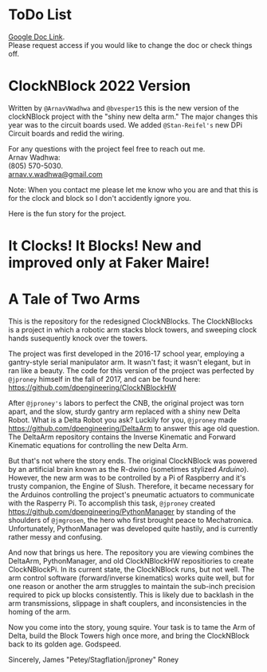 # ToDo List
[Google Doc Link](https://docs.google.com/document/d/1s_93HzQu_74fJWDLWwISt_NYs3OvQ41pf5nRqQ8sUA4/edit?usp=sharing).  
Please request access if you would like to change the doc or check things off.  
  

# ClockNBlock 2022 Version
Written by `@ArnavVWadhwa` and `@bvesper15` this is the new version of the clockNBlock project with the "shiny new delta arm." The major changes this year was to the circuit boards used. We added `@Stan-Reifel's` new DPi Circuit boards and redid the wiring. 

For any questions with the project feel free to reach out me.  
Arnav Wadhwa:  
(805) 570-5030.   
arnav.v.wadhwa@gmail.com

Note: When you contact me please let me know who you are and that this is for the clock and block so I don't accidently ignore you.

Here is the fun story for the project.
# It Clocks! It Blocks! New and improved only at Faker Maire!

# A Tale of Two Arms

This is the repository for the redesigned ClockNBlocks. The ClockNBlocks is a project in which a robotic arm stacks block towers, and sweeping clock hands susequently knock over the towers.

The project was first developed in the 2016-17 school year, employing a gantry-style serial manipulator arm. It wasn't fast; it wasn't elegant, but in ran like a beauty. The code for this version of the project was perfected by `@jproney` himself in the fall of 2017, and can be found here: https://github.com/dpengineering/ClockNBlockHW

After `@jproney's` labors to perfect the CNB, the original project was torn apart, and the slow, sturdy gantry arm replaced with a shiny new Delta Robot. What is a Delta Robot you ask? Luckily for you, `@jproney` made https://github.com/dpengineering/DeltaArm to answer this age old question. The DeltaArm repository contains the Inverse Kinematic and Forward Kinematic equations for controlling the new Delta Arm.

But that's not where the story ends. The original ClockNBlock was powered by an artificial brain known as the R-dwino (sometimes stylized _Arduino_). However, the new arm was to be controlled by a Pi of Raspberry and it's trusty companion, the Engine of Slush. Therefore, it became necessary for the Arduinos controlling the project's pneumatic actuators to communicate with the Rasperry Pi. To accomplish this task, `@jproney` created https://github.com/dpengineering/PythonManager by standing of the shoulders of `@jmgrosen`, the hero who first brought peace to Mechatronica. Unfortunately,
PythonManager was developed quite hastily, and is currently rather messy and confusing. 

And now that brings us here. The repository you are viewing combines the DeltaArm, PythonManager, and old ClockNBlockHW repositiories to create ClockNBlockPi. In its current state, the ClockNBlock runs, but not well. The arm control software (forward/inverse kinematics) works quite well, but for one reason or another the arm struggles to maintain the sub-inch precision required to pick up blocks consistently. This is likely due to backlash in the arm transmissions, slippage in shaft couplers, and inconsistencies in the homing of the arm.

Now you come into the story, young squire. Your task is to tame the Arm of Delta, build the Block Towers high once more, and bring the ClockNBlock back to its golden age. Godspeed.

Sincerely,
James "Petey/Stagflation/jproney" Roney
